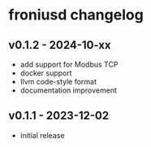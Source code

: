 # froniusd changelog

## v0.1.2 - 2024-10-xx
* add support for Modbus TCP
* docker support
* llvm code-style format
* documentation improvement

## v0.1.1 - 2023-12-02
* initial release
